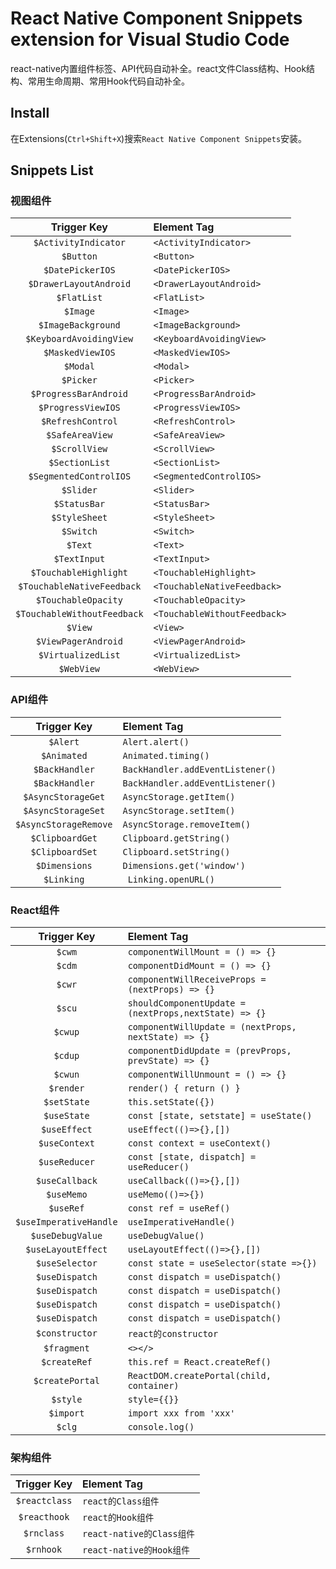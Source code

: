 # React Native Component Snippets extension for Visual Studio Code

react-native内置组件标签、API代码自动补全。react文件Class结构、Hook结构、常用生命周期、常用Hook代码自动补全。

## Install
在Extensions(`Ctrl+Shift+X`)搜索`React Native Component Snippets`安装。

## Snippets List

### 视图组件
|         Trigger Key         | Element Tag                  |
| :-------------------------: | :--------------------------- |
|    `$ActivityIndicator`     | `<ActivityIndicator>`        |
|          `$Button`          | `<Button>`                   |
|      `$DatePickerIOS`       | `<DatePickerIOS>`            |
|   `$DrawerLayoutAndroid`    | `<DrawerLayoutAndroid>`      |
|         `$FlatList`         | `<FlatList>`                 |
|          `$Image`           | `<Image>`                    |
|     `$ImageBackground`      | `<ImageBackground>`          |
|   `$KeyboardAvoidingView`   | `<KeyboardAvoidingView>`     |
|      `$MaskedViewIOS`       | `<MaskedViewIOS>`            |
|          `$Modal`           | `<Modal>`                    |
|          `$Picker`          | `<Picker>`                   |
|    `$ProgressBarAndroid`    | `<ProgressBarAndroid>`       |
|     `$ProgressViewIOS`      | `<ProgressViewIOS>`          |
|      `$RefreshControl`      | `<RefreshControl>`           |
|       `$SafeAreaView`       | `<SafeAreaView>`             |
|        `$ScrollView`        | `<ScrollView>`               |
|       `$SectionList`        | `<SectionList>`              |
|   `$SegmentedControlIOS`    | `<SegmentedControlIOS>`      |
|          `$Slider`          | `<Slider>`                   |
|        `$StatusBar`         | `<StatusBar>`                |
|        `$StyleSheet`        | `<StyleSheet>`               |
|          `$Switch`          | `<Switch>`                   |
|           `$Text`           | `<Text>`                     |
|        `$TextInput`         | `<TextInput>`                |
|    `$TouchableHighlight`    | `<TouchableHighlight>`       |
| `$TouchableNativeFeedback`  | `<TouchableNativeFeedback>`  |
|     `$TouchableOpacity`     | `<TouchableOpacity>`         |
| `$TouchableWithoutFeedback` | `<TouchableWithoutFeedback>` |
|           `$View`           | `<View>`                     |
|     `$ViewPagerAndroid`     | `<ViewPagerAndroid>`         |
|     `$VirtualizedList`      | `<VirtualizedList>`          |
|         `$WebView`          | `<WebView>`                  |

### API组件
|      Trigger Key      | Element Tag                      |
| :-------------------: | :------------------------------- |
|       `$Alert`        | `Alert.alert()`                  |
|      `$Animated`      | `Animated.timing()`              |
|    `$BackHandler`     | `BackHandler.addEventListener()` |
|    `$BackHandler`     | `BackHandler.addEventListener()` |
|  `$AsyncStorageGet`   | `AsyncStorage.getItem()`         |
|  `$AsyncStorageSet`   | `AsyncStorage.setItem()`         |
| `$AsyncStorageRemove` | `AsyncStorage.removeItem()`      |
|    `$ClipboardGet`    | `Clipboard.getString()`          |
|    `$ClipboardSet`    | `Clipboard.setString()`          |
|     `$Dimensions`     | `Dimensions.get('window')`       |
|      `$Linking`       | ` Linking.openURL()`             |

### React组件
|      Trigger Key       | Element Tag                                           |
| :--------------------: | :---------------------------------------------------- |
|         `$cwm`         | `componentWillMount = () => {}`                       |
|         `$cdm`         | `componentDidMount = () => {}`                        |
|         `$cwr`         | `componentWillReceiveProps = (nextProps) => {}`       |
|         `$scu`         | `shouldComponentUpdate = (nextProps,nextState) => {}` |
|        `$cwup`         | `componentWillUpdate = (nextProps, nextState) => {}`  |
|        `$cdup`         | `componentDidUpdate = (prevProps, prevState) => {}`   |
|        `$cwun`         | `componentWillUnmount = () => {}`                     |
|       `$render`        | `render() { return () }`                              |
|      `$setState`       | `this.setState({})`                                   |
|      `$useState`       | `const [state, setstate] = useState()`                |
|      `$useEffect`      | `useEffect(()=>{},[])`                                |
|     `$useContext`      | `const context = useContext()`                        |
|     `$useReducer`      | `const [state, dispatch] = useReducer()`              |
|     `$useCallback`     | `useCallback(()=>{},[])`                              |
|       `$useMemo`       | `useMemo(()=>{})`                                     |
|       `$useRef`        | `const ref = useRef()`                                |
| `$useImperativeHandle` | `useImperativeHandle()`                               |
|    `$useDebugValue`    | `useDebugValue()`                                     |
|   `$useLayoutEffect`   | `useLayoutEffect(()=>{},[])`                          |
|     `$useSelector`     | `const state = useSelector(state =>{})`               |
|     `$useDispatch`     | `const dispatch = useDispatch()`                      |
|     `$useDispatch`     | `const dispatch = useDispatch()`                      |
|     `$useDispatch`     | `const dispatch = useDispatch()`                      |
|     `$useDispatch`     | `const dispatch = useDispatch()`                      |
|     `$constructor`     | `react的constructor`                                  |
|      `$fragment`       | `<></>`                                               |
|      `$createRef`      | `this.ref = React.createRef()`                        |
|    `$createPortal`     | `ReactDOM.createPortal(child, container)`             |
|        `$style`        | `style={{}}`                                          |
|       `$import`        | `import xxx from 'xxx'`                               |
|         `$clg`         | `console.log()`                                       |

### 架构组件
|  Trigger Key  | Element Tag               |
| :-----------: | :------------------------ |
| `$reactclass` | `react的Class组件`        |
| `$reacthook`  | `react的Hook组件`         |
|  `$rnclass`   | `react-native的Class组件` |
|   `$rnhook`   | `react-native的Hook组件`  |